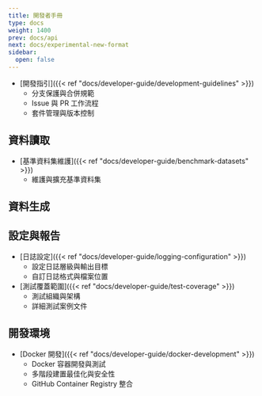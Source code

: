 ```yaml
---
title: 開發者手冊
type: docs
weight: 1400
prev: docs/api
next: docs/experimental-new-format
sidebar:
  open: false
---
```



- [開發指引]({{< ref "docs/developer-guide/development-guidelines" >}})
  - 分支保護與合併規範
  - Issue 與 PR 工作流程
  - 套件管理與版本控制

## 資料讀取
- [基準資料集維護]({{< ref "docs/developer-guide/benchmark-datasets" >}})
  - 維護與擴充基準資料集

## 資料生成

## 設定與報告
- [日誌設定]({{< ref "docs/developer-guide/logging-configuration" >}})
  - 設定日誌層級與輸出目標
  - 自訂日誌格式與檔案位置
- [測試覆蓋範圍]({{< ref "docs/developer-guide/test-coverage" >}})
  - 測試組織與架構
  - 詳細測試案例文件

## 開發環境
- [Docker 開發]({{< ref "docs/developer-guide/docker-development" >}})
  - Docker 容器開發與測試
  - 多階段建置最佳化與安全性
  - GitHub Container Registry 整合